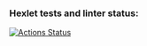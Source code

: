 ### Hexlet tests and linter status:
[![Actions Status](https://github.com/instatrav18/fullstack-javascript-project-46/actions/workflows/hexlet-check.yml/badge.svg)](https://github.com/instatrav18/fullstack-javascript-project-46/actions)